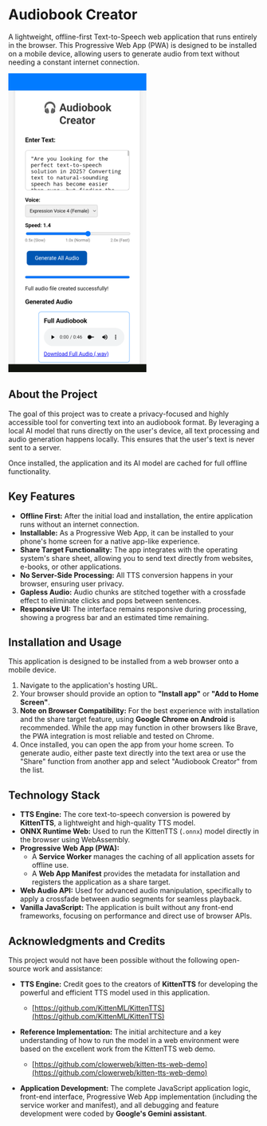 # Audiobook Creator

A lightweight, offline-first Text-to-Speech web application that runs entirely in the browser. This Progressive Web App (PWA) is designed to be installed on a mobile device, allowing users to generate audio from text without needing a constant internet connection.

![Screenshot of Audiobook Creator](./screenshot.png)

## About the Project

The goal of this project was to create a privacy-focused and highly accessible tool for converting text into an audiobook format. By leveraging a local AI model that runs directly on the user's device, all text processing and audio generation happens locally. This ensures that the user's text is never sent to a server.

Once installed, the application and its AI model are cached for full offline functionality.

## Key Features

*   **Offline First:** After the initial load and installation, the entire application runs without an internet connection.
*   **Installable:** As a Progressive Web App, it can be installed to your phone's home screen for a native app-like experience.
*   **Share Target Functionality:** The app integrates with the operating system's share sheet, allowing you to send text directly from websites, e-books, or other applications.
*   **No Server-Side Processing:** All TTS conversion happens in your browser, ensuring user privacy.
*   **Gapless Audio:** Audio chunks are stitched together with a crossfade effect to eliminate clicks and pops between sentences.
*   **Responsive UI:** The interface remains responsive during processing, showing a progress bar and an estimated time remaining.

## Installation and Usage

This application is designed to be installed from a web browser onto a mobile device.

1.  Navigate to the application's hosting URL.
2.  Your browser should provide an option to **"Install app"** or **"Add to Home Screen"**.
3.  **Note on Browser Compatibility:** For the best experience with installation and the share target feature, using **Google Chrome on Android** is recommended. While the app may function in other browsers like Brave, the PWA integration is most reliable and tested on Chrome.
4.  Once installed, you can open the app from your home screen. To generate audio, either paste text directly into the text area or use the "Share" function from another app and select "Audiobook Creator" from the list.

## Technology Stack

*   **TTS Engine:** The core text-to-speech conversion is powered by **KittenTTS**, a lightweight and high-quality TTS model.
*   **ONNX Runtime Web:** Used to run the KittenTTS (`.onnx`) model directly in the browser using WebAssembly.
*   **Progressive Web App (PWA):**
    *   A **Service Worker** manages the caching of all application assets for offline use.
    *   A **Web App Manifest** provides the metadata for installation and registers the application as a share target.
*   **Web Audio API:** Used for advanced audio manipulation, specifically to apply a crossfade between audio segments for seamless playback.
*   **Vanilla JavaScript:** The application is built without any front-end frameworks, focusing on performance and direct use of browser APIs.

## Acknowledgments and Credits

This project would not have been possible without the following open-source work and assistance:

*   **TTS Engine:** Credit goes to the creators of **KittenTTS** for developing the powerful and efficient TTS model used in this application.
    *   [https://github.com/KittenML/KittenTTS](https://github.com/KittenML/KittenTTS)

*   **Reference Implementation:** The initial architecture and a key understanding of how to run the model in a web environment were based on the excellent work from the KittenTTS web demo.
    *   [https://github.com/clowerweb/kitten-tts-web-demo](https://github.com/clowerweb/kitten-tts-web-demo)

*   **Application Development:** The complete JavaScript application logic, front-end interface, Progressive Web App implementation (including the service worker and manifest), and all debugging and feature development were coded by **Google's Gemini assistant**.